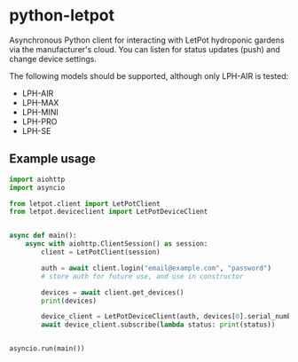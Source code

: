 # python-letpot

Asynchronous Python client for interacting with LetPot hydroponic gardens via the manufacturer's cloud. You can listen for status updates (push) and change device settings.

The following models should be supported, although only LPH-AIR is tested:

 - LPH-AIR
 - LPH-MAX
 - LPH-MINI
 - LPH-PRO
 - LPH-SE

## Example usage

```python
import aiohttp
import asyncio

from letpot.client import LetPotClient
from letpot.deviceclient import LetPotDeviceClient


async def main():
    async with aiohttp.ClientSession() as session:
        client = LetPotClient(session)

        auth = await client.login("email@example.com", "password")
        # store auth for future use, and use in constructor

        devices = await client.get_devices()
        print(devices)

        device_client = LetPotDeviceClient(auth, devices[0].serial_number)
        await device_client.subscribe(lambda status: print(status))


asyncio.run(main())
```